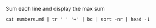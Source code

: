 Sum each line and display the max sum

```SHELL
cat numbers.md | tr ' ' '+' | bc | sort -nr | head -1
```